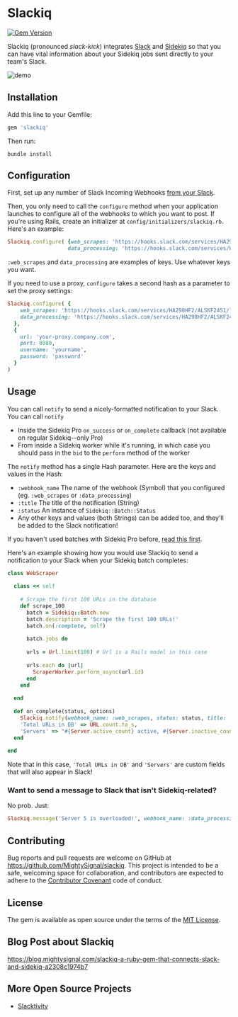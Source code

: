 # Slackiq 
[![Gem Version](https://badge.fury.io/rb/slackiq.svg)](http://badge.fury.io/rb/slackiq)

Slackiq (pronounced *slack-kick*) integrates [Slack](https://slack.com/) and [Sidekiq](http://sidekiq.org) so that you can have vital information about your Sidekiq jobs sent directly to your team's Slack.

![demo](http://i.imgur.com/4NLq2rP.gif)

## Installation

Add this line to your Gemfile:

```ruby
gem 'slackiq'
```

Then run:

```
bundle install
```

## Configuration

First, set up any number of Slack Incoming Webhooks [from your Slack](https://slack.com/services/new/incoming-webhook).

Then, you only need to call the `configure` method when your application launches to configure all of the webhooks to which you want to post. If you're using Rails, create an initializer at `config/initializers/slackiq.rb`. Here's an example:

```ruby
Slackiq.configure( {web_scrapes: 'https://hooks.slack.com/services/HA298HF2/ALSKF2451/lknsaHHA2323KKDKND', 
                   data_processing: 'https://hooks.slack.com/services/HA298HF2/ALSKF2451/H24dLKAHD22423'})
```

`:web_scrapes` and `data_processing` are examples of keys. Use whatever keys you want.

If you need to use a proxy, `configure` takes a second hash as a parameter to set the proxy settings:

```ruby
Slackiq.configure( {
    web_scrapes: 'https://hooks.slack.com/services/HA298HF2/ALSKF2451/lknsaHHA2323KKDKND', 
    data_processing: 'https://hooks.slack.com/services/HA298HF2/ALSKF2451/H24dLKAHD22423'
  },
  {
    url: 'your-proxy.company.com',
    port: 8080,
    username: 'yourname',
    password: 'password'
  }
)
```

## Usage

You can call `notify` to send a nicely-formatted notification to your Slack. You can call `notify`

* Inside the Sidekiq Pro `on_success` or `on_complete` callback (not available on regular Sidekiq--only Pro)
* From inside a Sidekiq worker while it's running, in which case you should pass in the `bid` to the `perform` method of the worker

The `notify` method has a single Hash parameter. Here are the keys and values in the Hash:
* `:webhook_name` The name of the webhook (Symbol) that you configured (eg. `:web_scrapes` or `:data_processing`)
* `:title` The title of the notification (String)
* `:status` An instance of `Sidekiq::Batch::Status`
* Any other keys and values (both Strings) can be added too, and they'll be added to the Slack notification!

If you haven't used batches with Sidekiq Pro before, [read this first](https://github.com/mperham/sidekiq/wiki/Batches).

Here's an example showing how you would use Slackiq to send a notification to your Slack when your Sidekiq batch completes:

```ruby
class WebScraper
  
  class << self
  
    # Scrape the first 100 URLs in the database
    def scrape_100
      batch = Sidekiq::Batch.new
      batch.description = 'Scrape the first 100 URLs!' 
      batch.on(:complete, self)
      
      batch.jobs do
        
      urls = Url.limit(100) # Url is a Rails model in this case
      
      urls.each do |url|
        ScraperWorker.perform_async(url.id)
      end
    end
  
  end
  
  def on_complete(status, options)
    Slackiq.notify(webhook_name: :web_scrapes, status: status, title: 'Scrape Completed!', 
    'Total URLs in DB' => URL.count.to_s, 
    'Servers' => "#{Server.active_count} active, #{Server.inactive_count} inactive")
  end
  
end
```

Note that in this case, `'Total URLs in DB'` and `'Servers'` are custom fields that will also appear in Slack!

### Want to send a message to Slack that isn't Sidekiq-related?

No prob. Just: 

```ruby
Slackiq.message('Server 5 is overloaded!', webhook_name: :data_processing)
```

## Contributing

Bug reports and pull requests are welcome on GitHub at https://github.com/MightySignal/slackiq. This project is intended to be a safe, welcoming space for collaboration, and contributors are expected to adhere to the [Contributor Covenant](contributor-covenant.org) code of conduct.


## License

The gem is available as open source under the terms of the [MIT License](http://opensource.org/licenses/MIT).

## Blog Post about Slackiq

https://blog.mightysignal.com/slackiq-a-ruby-gem-that-connects-slack-and-sidekiq-a2308c1974b7

## More Open Source Projects

* [Slacktivity](https://github.com/MightySignal/slacktivity)

